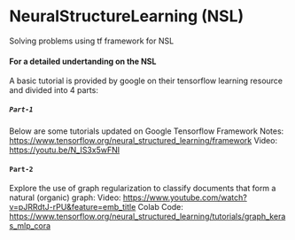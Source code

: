# NeuralStructureLearning (NSL)
Solving problems using tf framework for NSL



#### For a detailed undertanding on the NSL
A basic tutorial is provided by google on their tensorflow learning resource and divided into 4 parts:

##### `Part-1`
Below are some tutorials updated on Google Tensorflow Framework
Notes: https://www.tensorflow.org/neural_structured_learning/framework
Video: https://youtu.be/N_IS3x5wFNI

#### `Part-2`
Explore the use of graph regularization to classify documents that form a natural (organic) graph:
Video: https://www.youtube.com/watch?v=pJRRdtJ-rPU&feature=emb_title
Colab Code: https://www.tensorflow.org/neural_structured_learning/tutorials/graph_keras_mlp_cora

